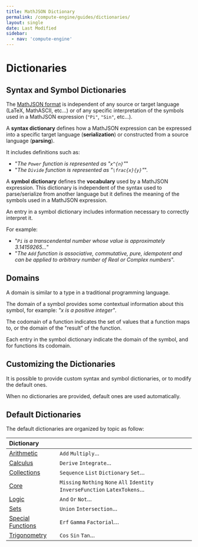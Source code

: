 ```yaml
---
title: MathJSON Dictionary
permalink: /compute-engine/guides/dictionaries/
layout: single
date: Last Modified
sidebar:
  - nav: 'compute-engine'
---
```


<script defer type='module'>
    import {renderMathInDocument} from '//unpkg.com/mathlive/dist/mathlive.min.mjs';
    renderMathInDocument({ 
      renderAccessibleContent: false,
      TeX: { 
        delimiters: {
          inline: [['\\(', '\\)']],
          display: [ ['$$', '$$'], ['\\[', '\\]']],
        },
        processEnvironments : false 
      },
      asciiMath: null,
    });
</script>

# Dictionaries

## Syntax and Symbol Dictionaries

The <a href ="/math-json/format/">MathJSON format</a> is independent of any
source or target language (LaTeX, MathASCII, etc...) or of any specific
interpretation of the symbols used in a MathJSON expression (`"Pi"`, `"Sin"`,
etc...).

A **syntax dictionary** defines how a MathJSON expression can be expressed into
a specific target language (**serialization**) or constructed from a source
language (**parsing**).

It includes definitions such as:

- "_The `Power` function is represented as "`x^{n}`"_"
- "_The `Divide` function is represented as "`\frac{x}{y}`"_".

A **symbol dictionary** defines the **vocabulary** used by a MathJSON
expression. This dictionary is independent of the syntax used to parse/serialize
from another language but it defines the meaning of the symbols used in a
MathJSON expression.

An entry in a symbol dictionary includes information necessary to correctly
interpret it.

For example:

- "_`Pi` is a transcendental number whose value is approximately 3.14159265..._"
- "_The `Add` function is associative, commutative, pure, idempotent and can be
  applied to arbitrary number of Real or Complex numbers_".

## Domains

A domain is similar to a type in a traditional programming language.

The domain of a symbol provides some contextual information about this symbol,
for example: _"x is a positive integer"_.

The codomain of a function indicates the set of values that a function maps to,
or the domain of the "result" of the function.

Each entry in the symbol dictionary indicate the domain of the symbol, and for
functions its codomain.

## Customizing the Dictionaries

It is possible to provide custom syntax and symbol dictionaries, or to modify
the default ones.

When no dictionaries are provided, default ones are used automatically.

## Default Dictionaries

The default dictionaries are organized by topic as follow:

<div class=symbols-table>

| Dictionary                                                     |                                                                                |
| :------------------------------------------------------------- | :----------------------------------------------------------------------------- |
| [Arithmetic](/compute-engine/reference/arithmetic/)               | `Add` `Multiply`...                                                            |
| [Calculus](/compute-engine/reference/calculus/)                   | `Derive` `Integrate`...                                                        |
| [Collections](/compute-engine/reference/collections/)             | `Sequence` `List` `Dictionary` `Set`...                                        |
| [Core](/compute-engine/reference/core/)                           | `Missing` `Nothing` `None` `All` `Identity` `InverseFunction` `LatexTokens`... |
| [Logic](/compute-engine/reference/logic/)                         | `And` `Or` `Not`...                                                            |
| [Sets](/compute-engine/reference/sets/)                           | `Union` `Intersection`...                                                      |
| [Special Functions](/compute-engine/reference/special-functions/) | `Erf` `Gamma` `Factorial`...                                                   |
| [Trigonometry](/compute-engine/reference/trigonometry/)           | `Cos` `Sin` `Tan`...                                                           |

</div>
